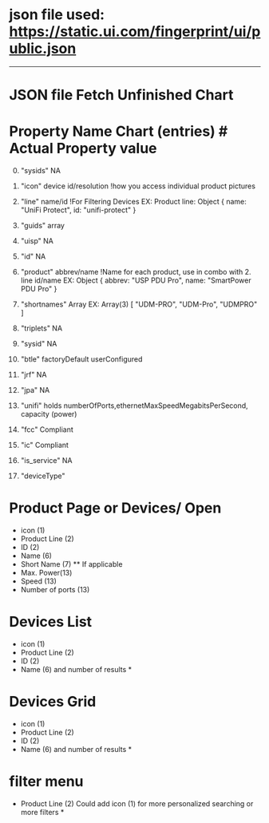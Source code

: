 # json file used: https://static.ui.com/fingerprint/ui/public.json

***
# JSON file Fetch Unfinished Chart

# Property Name Chart (entries)   # Actual Property value

0. "sysids"                       NA

1. "icon"                         device id/resolution !how you access individual product pictures

2. "line"                         name/id !For Filtering Devices EX: Product line: Object { name: "UniFi Protect", id: "unifi-protect" }

3. "guids"                        array

4. "uisp"                         NA

5. "id"                           NA

6. "product"                      abbrev/name !Name for each product, use in combo with 2. line id/name EX:  Object { abbrev: "USP PDU Pro", name: "SmartPower PDU Pro" }

7. "shortnames"                   Array EX: Array(3) [ "UDM-PRO", "UDM-Pro", "UDMPRO" ]

8. "triplets"                     NA

9. "sysid"                        NA

10. "btle"                        factoryDefault userConfigured

11. "jrf"                         NA
12. "jpa"                         NA
13. "unifi"                       holds numberOfPorts,ethernetMaxSpeedMegabitsPerSecond, capacity (power) 
14. "fcc"                         Compliant
15. "ic"                          Compliant
16. "is_service"                  NA
17. "deviceType"                  


# Product Page or Devices/ Open  
* icon (1)                          
* Product Line (2)
* ID (2)
* Name (6)
* Short Name (7)
** If applicable
* Max. Power(13)
* Speed (13)
* Number of ports (13)

# Devices List
* icon (1)  
* Product Line (2)
* ID (2)
* Name (6)
and number of results *

# Devices Grid
* icon (1)
* Product Line (2)
* ID (2)
* Name (6)
and number of results *

# filter menu
* Product Line (2)
Could add icon (1) for more personalized searching or more filters *